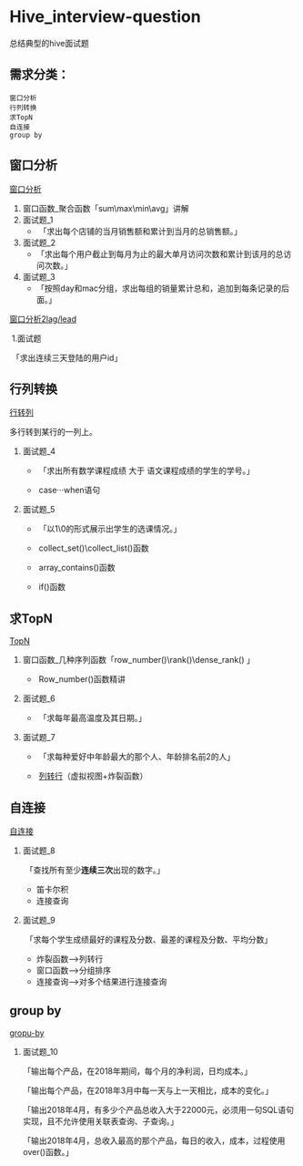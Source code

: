 # Hive_interview-question
总结典型的hive面试题
## 需求分类：
    窗口分析
    行列转换
    求TopN
    自连接
    group by

## 窗口分析

[窗口分析](interview-question/窗口分析.md)

1. 窗口函数_聚合函数「sum\max\min\avg」讲解
2. 面试题_1
   - ​	「求出每个店铺的当月销售额和累计到当月的总销售额。」
3. 面试题_2
   - ​	「求出每个用户截止到每月为止的最大单月访问次数和累计到该月的总访问次数。」
4. 面试题_3
   - ​	「按照day和mac分组，求出每组的销量累计总和，追加到每条记录的后面。」

[窗口分析2lag/lead](interview-question/窗口分析2lag-lead.md)

​	1.面试题

​			「求出连续三天登陆的用户id」

## 行列转换

[行转列](interview-question/行转列.md)

多行转到某行的一列上。

1. 面试题_4

   - ​	「求出所有数学课程成绩 大于 语文课程成绩的学生的学号。」

   - ​		case···when语句

2. 面试题_5

   - ​	「以1\0的形式展示出学生的选课情况。」

   - ​		collect_set()\collect_list()函数

   - ​		array_contains()函数

   - ​		if()函数

## 求TopN

[TopN](interview-question/TopN.md)

1. 窗口函数_几种序列函数「row_number()\rank()\dense_rank() 」

   - ​	Row_number()函数精讲

2. 面试题_6

   - ​	「求每年最高温度及其日期。」

3. 面试题_7

   - ​	「求每种爱好中年龄最大的那个人、年龄排名前2的人」

   - ​	[列转行](./interview-question/列转行.md)（虚拟视图+炸裂函数）

## 自连接

[自连接](./interview-question/自连接.md)

1. 面试题_8

   ​	「查找所有至少**连续三次**出现的数字。」

   - 笛卡尔积
   - 连接查询

2. 面试题_9

   ​	「求每个学生成绩最好的课程及分数、最差的课程及分数、平均分数」

   - 炸裂函数-->列转行
   - 窗口函数-->分组排序
   - 连接查询-->对多个结果进行连接查询

## group by

[gropu-by](./interview-question/group-by.md)

1. 面试题_10

   「输出每个产品，在2018年期间，每个月的净利润，日均成本。」

   「输出每个产品，在2018年3月中每一天与上一天相比，成本的变化。」

   「输出2018年4月，有多少个产品总收入大于22000元，必须用一句SQL语句实现，且不允许使用关联表查询、子查询。」

   「输出2018年4月，总收入最高的那个产品，每日的收入，成本，过程使用over()函数。」

